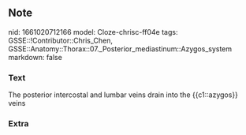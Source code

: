 ## Note
nid: 1661020712166
model: Cloze-chrisc-ff04e
tags: GSSE::!Contributor::Chris_Chen, GSSE::Anatomy::Thorax::07._Posterior_mediastinum::Azygos_system
markdown: false

### Text
The posterior intercostal and lumbar veins drain into the {{c1::azygos}} veins

### Extra

